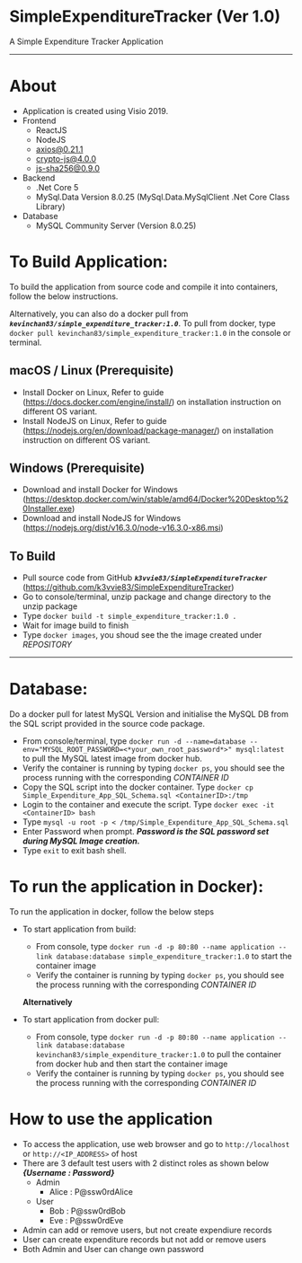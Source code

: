 # SimpleExpenditureTracker (Ver 1.0)
A Simple Expenditure Tracker Application

----
About
===
- Application is created using Visio 2019.
- Frontend
  - ReactJS
  - NodeJS
  - axios@0.21.1
  - crypto-js@4.0.0
  - js-sha256@0.9.0
- Backend
  - .Net Core 5
  - MySql.Data Version 8.0.25 (MySql.Data.MySqlClient .Net Core Class Library)
- Database
  - MySQL Community Server (Version 8.0.25)




To Build Application:
===
To build the application from source code and compile it into containers, follow the below instructions. 

Alternatively, you can also do a docker pull from ***`kevinchan83/simple_expenditure_tracker:1.0`***.
To pull from docker, type `docker pull kevinchan83/simple_expenditure_tracker:1.0` in the console or terminal.

macOS / Linux (Prerequisite)
---------------
- Install Docker on Linux, Refer to guide (https://docs.docker.com/engine/install/) on installation instruction on different OS variant.
- Install NodeJS on Linux, Refer to guide (https://nodejs.org/en/download/package-manager/) on installation instruction on different OS variant.

Windows (Prerequisite)
-------
- Download and install Docker for Windows (https://desktop.docker.com/win/stable/amd64/Docker%20Desktop%20Installer.exe)
- Download and install NodeJS for Windows (https://nodejs.org/dist/v16.3.0/node-v16.3.0-x86.msi)

To Build
-------
- Pull source code from GitHub ***`k3vvie83/SimpleExpenditureTracker`*** (https://github.com/k3vvie83/SimpleExpenditureTracker)
- Go to console/terminal, unzip package and change directory to the unzip package
- Type `docker build -t simple_expenditure_tracker:1.0 .`
- Wait for image build to finish
- Type `docker images`, you shoud see the the image created under *REPOSITORY*

----
Database:
===
Do a docker pull for latest MySQL Version and initialise the MySQL DB from the SQL script provided in the source code package.

- From console/terminal, type `docker run -d --name=database --env="MYSQL_ROOT_PASSWORD=<*your_own_root_password*>" mysql:latest` to pull the MySQL latest image from docker hub.
- Verify the container is running by typing `docker ps`, you should see the process running with the corresponding *CONTAINER ID*
- Copy the SQL script into the docker container. Type `docker cp Simple_Expenditure_App_SQL_Schema.sql <ContainerID>:/tmp`
- Login to the container and execute the script. Type `docker exec -it <ContainerID> bash`
- Type `mysql -u root -p < /tmp/Simple_Expenditure_App_SQL_Schema.sql`
- Enter Password when prompt. ***Password is the SQL password set during MySQL Image creation.***
- Type `exit` to exit bash shell.
                                                                
To run the application in Docker):
====
To run the application in docker, follow the below steps

- To start application from build:
  - From console, type `docker run -d -p 80:80 --name application --link database:database simple_expenditure_tracker:1.0` to start the container image
  - Verify the container is running by typing `docker ps`, you should see the process running with the corresponding *CONTAINER ID*
  
  **Alternatively**
  
- To start application from docker pull:
  - From console, type `docker run -d -p 80:80 --name application --link database:database kevinchan83/simple_expenditure_tracker:1.0` to pull the container from docker hub and then start the container image
  - Verify the container is running by typing `docker ps`, you should see the process running with the corresponding *CONTAINER ID*


How to use the application
===
- To access the application, use web browser and go to `http://localhost` or `http://<IP_ADDRESS>` of host
- There are 3 default test users with 2 distinct roles as shown below ***{Username : Password}***
  - Admin
    - Alice : P@ssw0rdAlice
   - User
     - Bob : P@ssw0rdBob
     - Eve : P@ssw0rdEve
- Admin can add or remove users, but not create expendiure records
- User can create expenditure records but not add or remove users
- Both Admin and User can change own password


